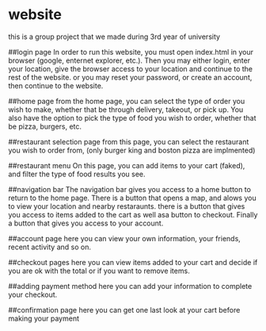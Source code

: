 # website

this is a group project that we made during 3rd year of university

##login page
In order to run this website, you must open index.html in your browser (google, enternet explorer, etc.).
Then you may either login, enter your location, give the browser access to your location and continue to the rest of the website.
or you may reset your password, or create an account, then continue to the website.

##home page
from the home page, you can select the type of order you wish to make, whether that be through delivery, takeout, or pick up.
You also have the option to pick the type of food you wish to order, whether that be pizza, burgers, etc.

##restaurant selection page
from this page, you can select the restaurant you wish to order from, (only burger king and boston pizza are implmented)

##restaurant menu
On this page, you can add items to your cart (faked), and filter the type of food results you see.

##navigation bar
The navigation bar gives you access to a home button to return to the home page.
There is a button that opens a map, and alows you to view your location and nearby restaraunts.
there is a button that gives you access to items added to the cart as well asa button to checkout.
Finally a button that gives you access to your account.

##account page
here you can view your own information, your friends, recent activity and so on.

##checkout pages
here you can view items added to your cart and decide if you are ok with the total or if you want to remove items.

##adding payment method
here you can add your information to complete your checkout.

##confirmation page
here you can get one last look at your cart before making your payment
